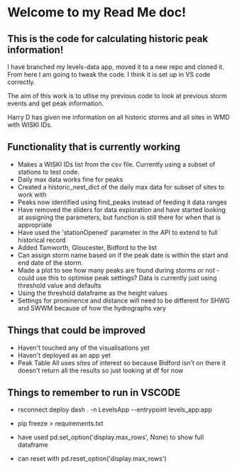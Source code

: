 # Welcome to my Read Me doc!

## This is the code for calculating historic peak information!

I have branched my levels-data app, moved it to a new repo and cloned it. From here I am going to tweak the code. I think it is set up in VS code correctly.

The aim of this work is to utlise my previous code to look at previous storm events and get peak information.

Harry D has given me information on all historic storms and all sites in WMD with WISKI IDs.

## Functionality that is currently working
* Makes a WISKI IDs list from the csv file. Currently using a subset of stations to test code.
* Daily max data works fine for peaks
* Created a historic_nest_dict of the daily max data for subset of sites to work with
* Peaks now identified using find_peaks instead of feeding it data ranges
* Have removed the sliders for data exploration and have started looking at assigning the parameters, but function is still there for when that is appropriate
* Have used the 'stationOpened' parameter in the API to extend to full historical record
* Added Tamworth, Gloucester, Bidford to the list
* Can assign storm name based on if the peak date is within the start and end date of the storm.
* Made a plot to see how many peaks are found during storms or not - could use this to optimise peak settings? Data is currently just using threshold value and defaults
* Using the threshold dataframe as the height values 
* Settings for prominence and distance will need to be different for SHWG and SWWM because of how the hydrographs vary

## Things that could be improved
* Haven't touched any of the visualisations yet
* Haven't deployed as an app yet
* Peak Table All uses sites of interest so because Bidford isn't on there it doesn't return all the results so just looking at df for now

## Things to remember to run in VSCODE
* rsconnect deploy dash . -n LevelsApp --entrypoint levels_app:app 
* pip freeze > requirements.txt

* have used pd.set_option('display.max_rows', None) to show full dataframe
* can reset with pd.reset_option('display.max_rows')

